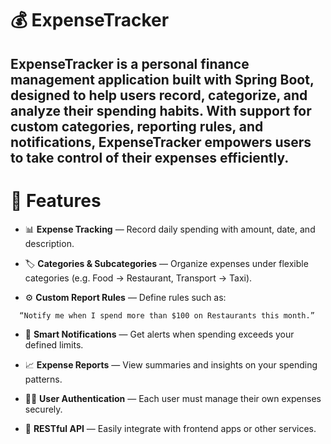 # 💰 ExpenseTracker

**ExpenseTracker** is a personal finance management application built with Spring Boot, designed to help users record, categorize, and analyze their spending habits.
With support for custom categories, reporting rules, and notifications, ExpenseTracker empowers users to take control of their expenses efficiently.
---
# 🧩 Features

* 📊 **Expense Tracking** — Record daily spending with amount, date, and description.

* 🏷️ **Categories & Subcategories** — Organize expenses under flexible categories (e.g. Food → Restaurant, Transport → Taxi).

* ⚙️ **Custom Report Rules** — Define rules such as:

`   “Notify me when I spend more than $100 on Restaurants this month.”
`
* 🔔 **Smart Notifications** — Get alerts when spending exceeds your defined limits.

* 📈 **Expense Reports** — View summaries and insights on your spending patterns.

* 🧑‍💻 **User Authentication** — Each user must manage their own expenses securely.

* 🧾 **RESTful API** — Easily integrate with frontend apps or other services.